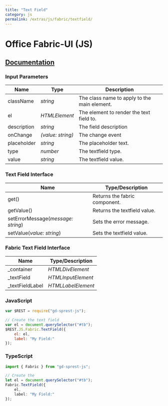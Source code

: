 ```yaml
---
title: "Text Field"
category: js
permalink: /extras/js/fabric/textfield/
---
```

# Office Fabric-UI (JS)

## [Documentation](https://dev.office.com/fabric-js/Components/TextField/TextField.html)

### Input Parameters

| Name | Type | Description |
| --- | --- | --- |
| className | _string_ | The class name to apply to the main element. |
| el | _HTMLElement_ | The element to render the text field to. |
| description | _string_ | The field description |
| onChange | _(value: string)_ | The change event |
| placeholder | _string_ | The placeholder text. |
| type | _number_ | The textfield type. |
| value | _string_ | The textfield value. |

### Text Field Interface

| Name | Type/Description |
| --- | --- |
| get() | Returns the fabric component. |
| getValue() | Returns the textfield value. |
| setErrorMessage(_message: string_) | Sets the error message. |
| setValue(_value: string_) | Sets the textfield value. |

### Fabric Text Field Interface

| Name | Type/Description |
| --- | --- |
| \_container | _HTMLDivElement_ |
| \_textField | _HTMLInputElement_ |
| \_textFieldLabel | _HTMLLabelElement_ |

### JavaScript

```js
var $REST = require("gd-sprest-js");

// Create the text field
var el = document.querySelector("#tb");
$REST.JS.Fabric.TextField({
    el: el,
    label: "My Field:"
});
```

### TypeScript

```ts
import { Fabric } from "gd-sprest-js";

// Create the 
let el = document.querySelector("#tb");
Fabric.TextField({
    el,
    label: "My Field:"
});
```